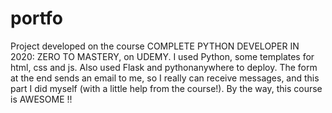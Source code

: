 # portfo
Project developed on the course COMPLETE PYTHON DEVELOPER IN 2020: ZERO TO MASTERY, on UDEMY.
I used Python, some templates for html, css and js.  Also used Flask and pythonanywhere to deploy.
The form at the end sends an email to me, so I really can receive messages, and this part I did myself (with a little help from the course!).
By the way, this course is AWESOME !!
